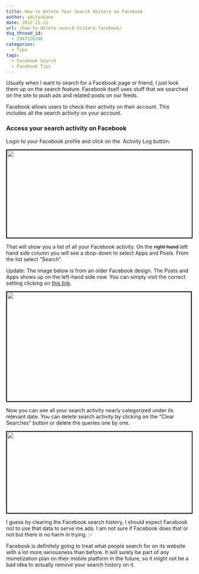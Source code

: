 ```yaml
---
title: How to Delete Your Search History on Facebook
author: adityakane
date: 2012-11-21
url: /how-to-delete-search-history-facebook/
dsq_thread_id:
  - 2947126346
categories:
  - Tips
tags:
  - Facebook Search
  - Facebook Tips
---
```

Usually when I want to search for a Facebook page or friend, I just look them up on the search feature. Facebook itself uses stuff that we searched on the site to push ads and related posts on our feeds.

Facebook allows users to check their activity on their account. This includes all the search activity on your account.

### Access your search activity on Facebook

Login to your Facebook profile and click on the  Activity Log button.

[<img class="aligncenter wp-image-68585" style="border: 2px solid black;" title="Facebook_Activity_Log" src="http://cdn.devilsworkshop.org/files/2012/11/Facebook_Activity_Log.png" alt="" width="521" height="238" />][1]

That will show you a list of all your Facebook activity. On the <del>right hand</del> left hand side column you will see a drop-down to select Apps and Posts. From the list select “Search”.

Update: The image below is from an older Facebook design. The Posts and Apps shows up on the left-hand side now. You can simply visit the correct setting clicking on <a href="https://www.facebook.com/aditya.kane/allactivity?privacy_source=activity_log&log_filter=search" onclick="_gaq.push(['_trackEvent', 'outbound-article', 'https://www.facebook.com/aditya.kane/allactivity?privacy_source=activity_log&log_filter=search', 'this link']);" >this link</a>.

[<img class="aligncenter wp-image-68586" style="border: 2px solid black;" title="Facebook_Activity_Search" src="http://cdn.devilsworkshop.org/files/2012/11/Facebook_Activity_Search.png" alt="" width="502" height="297" />][2]

Now you can see all your search activity nearly categorized under its relevant date. You can delete search activity by clicking on the “Clear Searches” button or delete the queries one by one.

[<img class="aligncenter wp-image-68584" style="border: 2px solid black;" title="Facebook_Activity_Clear_Search" src="http://cdn.devilsworkshop.org/files/2012/11/Facebook_Activity_Clear_Search.png" alt="" width="580" height="221" />][3]

I guess by clearing the Facebook search history, I should expect Facebook not to use that data to serve me ads. I am not sure if Facebook does that or not but there is no harm in trying. <img src="http://devilsworkshop.org/wp-includes/images/smilies/simple-smile.png" alt=":-)" class="wp-smiley" style="height: 1em; max-height: 1em;" />

Facebook is definitely going to treat what people search for on its website with a lot more seriousness than before. It will surely be part of any monetization plan on their mobile platform in the future, so it might not be a bad idea to actually remove your search history on it.

 [1]: http://cdn.devilsworkshop.org/files/2012/11/Facebook_Activity_Log.png
 [2]: http://cdn.devilsworkshop.org/files/2012/11/Facebook_Activity_Search.png
 [3]: http://cdn.devilsworkshop.org/files/2012/11/Facebook_Activity_Clear_Search.png
